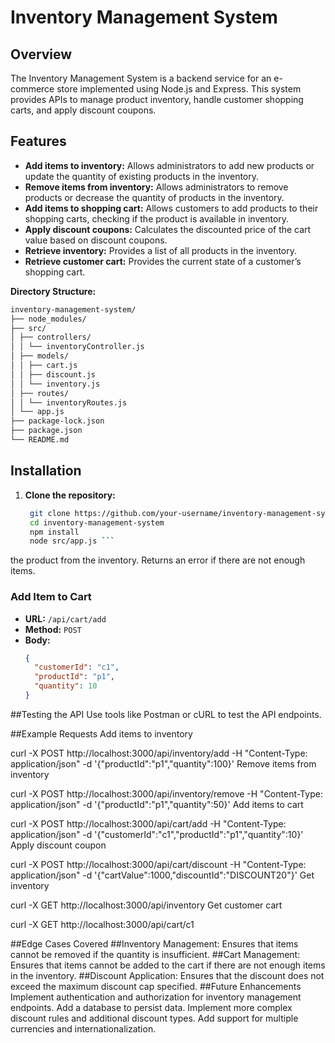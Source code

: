 # Inventory Management System

## Overview

The Inventory Management System is a backend service for an e-commerce store implemented using Node.js and Express. This system provides APIs to manage product inventory, handle customer shopping carts, and apply discount coupons.

## Features

- **Add items to inventory:** Allows administrators to add new products or update the quantity of existing products in the inventory.
- **Remove items from inventory:** Allows administrators to remove products or decrease the quantity of products in the inventory.
- **Add items to shopping cart:** Allows customers to add products to their shopping carts, checking if the product is available in inventory.
- **Apply discount coupons:** Calculates the discounted price of the cart value based on discount coupons.
- **Retrieve inventory:** Provides a list of all products in the inventory.
- **Retrieve customer cart:** Provides the current state of a customer’s shopping cart.

**Directory Structure:**
```bash
inventory-management-system/
├── node_modules/
├── src/
│ ├── controllers/
│ │ └── inventoryController.js
│ ├── models/
│ │ ├── cart.js
│ │ ├── discount.js
│ │ └── inventory.js
│ ├── routes/
│ │ └── inventoryRoutes.js
│ └── app.js
├── package-lock.json
├── package.json
└── README.md
```


## Installation

1. **Clone the repository:**
   ``` bash
    git clone https://github.com/your-username/inventory-management-system.git
    cd inventory-management-system
    npm install
    node src/app.js ```


the product from the inventory. Returns an error if there are not enough items.

### Add Item to Cart

- **URL:** `/api/cart/add`
- **Method:** `POST`
- **Body:**
  ```json
  {
    "customerId": "c1",
    "productId": "p1",
    "quantity": 10
  }
##Testing the API
Use tools like Postman or cURL to test the API endpoints.

##Example Requests
Add items to inventory


curl -X POST http://localhost:3000/api/inventory/add -H "Content-Type: application/json" -d '{"productId":"p1","quantity":100}'
Remove items from inventory


curl -X POST http://localhost:3000/api/inventory/remove -H "Content-Type: application/json" -d '{"productId":"p1","quantity":50}'
Add items to cart

curl -X POST http://localhost:3000/api/cart/add -H "Content-Type: application/json" -d '{"customerId":"c1","productId":"p1","quantity":10}'
Apply discount coupon


curl -X POST http://localhost:3000/api/cart/discount -H "Content-Type: application/json" -d '{"cartValue":1000,"discountId":"DISCOUNT20"}'
Get inventory


curl -X GET http://localhost:3000/api/inventory
Get customer cart

curl -X GET http://localhost:3000/api/cart/c1

##Edge Cases Covered
##Inventory Management: Ensures that items cannot be removed if the quantity is insufficient.
##Cart Management: Ensures that items cannot be added to the cart if there are not enough items in the inventory.
##Discount Application: Ensures that the discount does not exceed the maximum discount cap specified.
##Future Enhancements
Implement authentication and authorization for inventory management endpoints.
Add a database to persist data.
Implement more complex discount rules and additional discount types.
Add support for multiple currencies and internationalization.